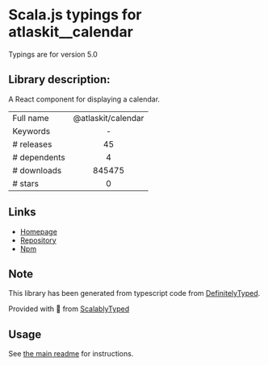 
# Scala.js typings for atlaskit__calendar

Typings are for version 5.0

## Library description:
A React component for displaying a calendar.

|                    |                 |
| ------------------ | :-------------: |
| Full name          | @atlaskit/calendar |
| Keywords           | - |
| # releases         | 45 |
| # dependents       | 4 |
| # downloads        | 845475 |
| # stars            | 0 |

## Links
- [Homepage](https://bitbucket.org/atlassian/atlassian-frontend#readme)
- [Repository](https://bitbucket.org/atlassian/atlassian-frontend)
- [Npm](https://www.npmjs.com/package/%40atlaskit%2Fcalendar)
    


## Note
This library has been generated from typescript code from [DefinitelyTyped](https://definitelytyped.org).

Provided with :purple_heart: from [ScalablyTyped](https://github.com/oyvindberg/ScalablyTyped)

## Usage
See [the main readme](../../readme.md) for instructions.


